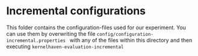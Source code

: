 # Incremental configurations

This folder contains the configuration-files used for our experiment.
You can use them by overwriting the file ``config/configuration-incremental.properties ``
with any of the files within this directory and then executing ``kernelhaven-evaluation-incremental``